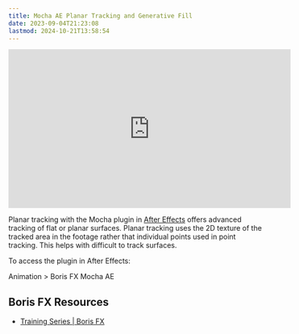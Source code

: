 ```yaml
---
title: Mocha AE Planar Tracking and Generative Fill
date: 2023-09-04T21:23:08
lastmod: 2024-10-21T13:58:54
---
```


<div class="iframe-16-9-container">
<iframe class="youTubeIframe" width="560" height="315" src="https://www.youtube.com/embed/muZPsS9sqnE" title="YouTube video player" frameborder="0" allow="accelerometer; autoplay; clipboard-write; encrypted-media; gyroscope; picture-in-picture; web-share" allowfullscreen></iframe>
</div>

Planar tracking with the Mocha plugin in [After Effects](./after-effects.md) offers advanced tracking of flat or planar surfaces. Planar tracking uses the 2D texture of the tracked area in the footage rather that individual points used in point tracking. This helps with difficult to track surfaces.

To access the plugin in After Effects:

Animation > Boris FX Mocha AE

## Boris FX Resources




- [Training Series | Boris FX](https://borisfx.com/free-training/mocha-essentials/)
